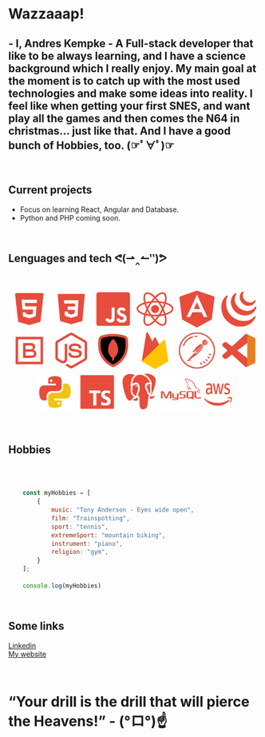 # Wazzaaap!

## - I, Andres Kempke - A Full-stack developer that like to be always learning, and I have a science background which I really enjoy. My main goal at the moment is to catch up with the most used technologies and make some ideas into reality. I feel like when getting your first SNES, and want play all the games and then comes the N64 in christmas... just like that. And I have a good bunch of Hobbies, too.    (☞ﾟ∀ﾟ)☞

<br>

## Current projects
- Focus on learning React, Angular and Database.
- Python and PHP coming soon.

<br>

## Lenguages and tech ᕙ(⇀‸↼‶)ᕗ
<br>
<p align="center">
    <img title="HTML" alt="HTML" src="./icons/HTML.svg" width="80" />
    <img title="CSS" alt="CSS" src="./icons/CSS3.svg" width="80" />
     <img title="JavaScript" alt="JavaScript" src="./icons/JavaScript.svg" width="80" />
     <img title="React" alt="React" src="./icons/React.svg" width="80" />
     <img title="Angular" alt="Angular" src="./icons/Angular.svg" width="80" />
     <img title="JQuery" alt="JQuery" src="./icons/Jquery.svg" width="80" />
     <img title="Bootstrap" alt="Bootstrap" src="./icons/Bootstrap.svg" width="80" />
     <img title="NodeJS" alt="NodeJS" src="./icons/NodeJS.svg" width="80" />
     <img title="MongoDB" alt="MongoDB" src="./icons/mongoDB.svg" width="80" />
     <img title="FireBase" alt="FireBase" src="./icons/firebase.svg" width="80" />
     <img title="Postman" alt="Postman" src="./icons/Postman.svg" width="80" /> 
     <img title="VSCode" alt="VSCode" src="./icons/VScode.svg" width="80" />
	<img title="Python" alt="Python" src="./icons/Python.svg" width="80" />
    <img title="Typescript" alt="Typescript" src="./icons/TypeScript.svg" width="80" />
	<img title="PostgreSQL" alt="PostgreMySQL" src="./icons/PostgreSQL.svg" width="80" />
    <img title="mySQL" alt="mySQL" src="./icons/mySQL.svg" width="80" />
	<img title="AWS" alt="AWS" src="./icons/AWS.svg" width="60" height="80" />
</p>

<br>

## Hobbies
<br>

```Javascript

    const myHobbies = [
        {
            music: "Tony Anderson - Eyes wide open",
            film: "Trainspotting",
            sport: "tennis",
            extremeSport: "mountain biking",
            instrument: "piano",
            religion: "gym",
        }
    ];

    console.log(myHobbies)

```

<br>

## Some links

<a href="https://www.linkedin.com/in/webdev-andreskempke/">Linkedin</a><br>
<a href="https://andykempke.tech/">My website</a>

<br>

# “Your drill is the drill that will pierce the Heavens!” - (°ロ°)☝
